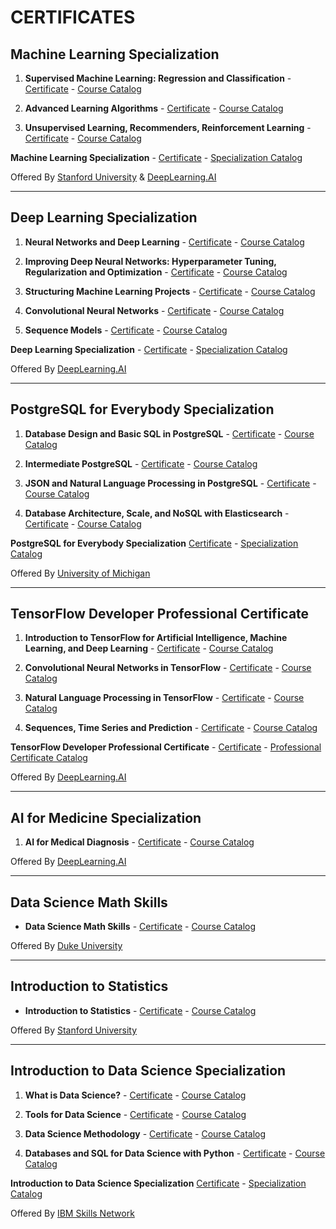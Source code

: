 # CERTIFICATES

## Machine Learning Specialization
1. **Supervised Machine Learning: Regression and Classification** - <a href="https://www.coursera.org/account/accomplishments/certificate/UXGQ7AZQE4E7">Certificate</a> - <a href="https://www.coursera.org/learn/machine-learning">Course Catalog</a>

2. **Advanced Learning Algorithms** - <a href="https://www.coursera.org/account/accomplishments/certificate/A4MYCHMQXTVX">Certificate</a> - <a href="https://www.coursera.org/learn/advanced-learning-algorithms">Course Catalog</a>

3. **Unsupervised Learning, Recommenders, Reinforcement Learning** - <a href="https://www.coursera.org/account/accomplishments/certificate/XQWXXLV9RB2Y">Certificate</a> - <a href="https://www.coursera.org/learn/unsupervised-learning-recommenders-reinforcement-learning">Course Catalog</a>

**Machine Learning Specialization** - <a href="https://www.coursera.org/account/accomplishments/specialization/certificate/CRYXAPYMQAR8">Certificate</a> - <a href="https://www.coursera.org/specializations/machine-learning-introduction">Specialization Catalog</a>

Offered By <a href="https://www.coursera.org/stanford">Stanford University</a> & <a href="https://www.coursera.org/deeplearning-ai">DeepLearning.AI</a>

---
## Deep Learning Specialization
1. **Neural Networks and Deep Learning** - <a href="https://www.coursera.org/account/accomplishments/certificate/3BTASUCCTGR2">Certificate</a> - <a href="https://www.coursera.org/learn/neural-networks-deep-learning">Course Catalog</a>

2. **Improving Deep Neural Networks: Hyperparameter Tuning, Regularization and Optimization** - <a href="https://www.coursera.org/account/accomplishments/certificate/UZPMJHML2KLD">Certificate</a> - <a href="https://www.coursera.org/learn/deep-neural-network">Course Catalog</a>

3. **Structuring Machine Learning Projects** - <a href="https://www.coursera.org/account/accomplishments/certificate/K9SSSNHTX2TJ">Certificate</a> - <a href="https://www.coursera.org/learn/machine-learning-projects">Course Catalog</a>

4. **Convolutional Neural Networks** - <a href="https://www.coursera.org/account/accomplishments/certificate/VQRUGUH6ZNE2">Certificate</a> - <a href="https://www.coursera.org/learn/convolutional-neural-networks">Course Catalog</a>

5. **Sequence Models** - <a href="https://www.coursera.org/account/accomplishments/certificate/SHBDTSD4CZA8">Certificate</a> - <a href="https://www.coursera.org/learn/nlp-sequence-models">Course Catalog</a>

**Deep Learning Specialization** - <a href="https://www.coursera.org/account/accomplishments/specialization/certificate/RYYLZ9U4MU5T">Certificate</a> - <a href="https://www.coursera.org/specializations/deep-learning">Specialization Catalog</a>

Offered By <a href="https://www.coursera.org/deeplearning-ai">DeepLearning.AI</a>

---
## PostgreSQL for Everybody Specialization
1. **Database Design and Basic SQL in PostgreSQL** - <a href="https://www.coursera.org/account/accomplishments/certificate/Q5DF2EXHUNAN">Certificate</a> - <a href="https://www.coursera.org/learn/database-design-postgresql">Course Catalog</a>

2. **Intermediate PostgreSQL** - <a href="https://www.coursera.org/account/accomplishments/certificate/4TVKY84EKS49">Certificate</a> - <a href="https://www.coursera.org/learn/intermediate-postgresql">Course Catalog</a>

3. **JSON and Natural Language Processing in PostgreSQL** - <a href="https://www.coursera.org/account/accomplishments/certificate/VT9ZM5XZV9LW">Certificate</a> - <a href="https://www.coursera.org/learn/json-natural-language-processing-postgresql">Course Catalog</a>

4. **Database Architecture, Scale, and NoSQL with Elasticsearch** - <a href="https://www.coursera.org/account/accomplishments/certificate/UZACE2DQHXBZ">Certificate</a> - <a href="https://www.coursera.org/learn/database-architecture-scale-nosql-elasticsearch-postgresql">Course Catalog</a>

**PostgreSQL for Everybody Specialization** <a href="https://www.coursera.org/account/accomplishments/specialization/certificate/VS7KZ4LZVY8U"> Certificate</a> - <a href="https://www.coursera.org/specializations/postgresql-for-everybody">Specialization Catalog</a>

Offered By <a href="https://www.coursera.org/umich">University of Michigan</a>

---
## TensorFlow Developer Professional Certificate
1. **Introduction to TensorFlow for Artificial Intelligence, Machine Learning, and Deep Learning** - <a href="https://www.coursera.org/account/accomplishments/certificate/YWG644WZD9US">Certificate</a> - <a href="https://www.coursera.org/learn/introduction-tensorflow">Course Catalog</a>

2. **Convolutional Neural Networks in TensorFlow** - <a href="https://www.coursera.org/account/accomplishments/certificate/PXDEEXHLBZ6E">Certificate</a> - <a href="https://www.coursera.org/learn/convolutional-neural-networks-tensorflow">Course Catalog</a>

3. **Natural Language Processing in TensorFlow** - <a href="https://www.coursera.org/account/accomplishments/certificate/Y9V3D3E9L2TN">Certificate</a> - <a href="https://www.coursera.org/learn/natural-language-processing-tensorflow">Course Catalog</a>

4. **Sequences, Time Series and Prediction** - <a href="https://www.coursera.org/account/accomplishments/certificate/DGDDS9NDKNZA">Certificate</a> - <a href="https://www.coursera.org/learn/tensorflow-sequences-time-series-and-prediction">Course Catalog</a>

**TensorFlow Developer Professional Certificate** - <a href="https://www.coursera.org/account/accomplishments/specialization/certificate/RDN8YWRHCDNJ">Certificate</a> - <a href="https://www.coursera.org/professional-certificates/tensorflow-in-practice">Professional Certificate Catalog</a>

Offered By <a href="https://www.coursera.org/deeplearning-ai">DeepLearning.AI</a>

---
## AI for Medicine Specialization
1. **AI for Medical Diagnosis** - <a href="https://www.coursera.org/account/accomplishments/certificate/HZ37DDCNWLRZ">Certificate</a> - <a href="https://www.coursera.org/learn/ai-for-medical-diagnosis">Course Catalog</a>

Offered By <a href="https://www.coursera.org/deeplearning-ai">DeepLearning.AI</a>

---
## Data Science Math Skills
-  **Data Science Math Skills** - <a href="https://www.coursera.org/account/accomplishments/certificate/9FYQW6RUJA6M">Certificate</a> - <a href="https://www.coursera.org/learn/datasciencemathskills">Course Catalog</a>

Offered By <a href="https://www.coursera.org/duke">Duke University</a>

---
## Introduction to Statistics
-  **Introduction to Statistics** - <a href="https://www.coursera.org/account/accomplishments/certificate/NUX2LM3QZBU9">Certificate</a> - <a href="https://www.coursera.org/learn/stanford-statistics">Course Catalog</a>

Offered By <a href="https://www.coursera.org/stanford">Stanford University</a>

---
## Introduction to Data Science Specialization
1. **What is Data Science?** - <a href="https://www.coursera.org/account/accomplishments/certificate/BKUJHKU9LFXF">Certificate</a> - <a href="https://www.coursera.org/learn/what-is-datascience">Course Catalog</a>

2. **Tools for Data Science** - <a href="https://www.coursera.org/account/accomplishments/certificate/9RZFN9SKFGZH">Certificate</a> - <a href="https://www.coursera.org/learn/open-source-tools-for-data-science">Course Catalog</a>

3. **Data Science Methodology** - <a href="https://www.coursera.org/account/accomplishments/certificate/MPCFZRV22AN6">Certificate</a> - <a href="https://www.coursera.org/learn/data-science-methodology">Course Catalog</a>

4. **Databases and SQL for Data Science with Python** - <a href="https://www.coursera.org/account/accomplishments/certificate/SFEZ2AAN4PQA">Certificate</a> - <a href="https://www.coursera.org/learn/sql-data-science">Course Catalog</a>

**Introduction to Data Science Specialization** <a href="https://www.coursera.org/account/accomplishments/specialization/certificate/FHMHR7XXSTEB"> Certificate</a> - <a href="https://www.coursera.org/specializations/introduction-data-science">Specialization Catalog</a>

Offered By <a href="https://www.coursera.org/ibm-skills-network">IBM Skills Network</a>
